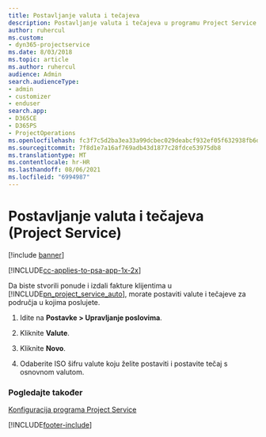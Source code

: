 ```yaml
---
title: Postavljanje valuta i tečajeva
description: Postavljanje valuta i tečajeva u programu Project Service
author: ruhercul
ms.custom:
- dyn365-projectservice
ms.date: 8/03/2018
ms.topic: article
ms.author: ruhercul
audience: Admin
search.audienceType:
- admin
- customizer
- enduser
search.app:
- D365CE
- D365PS
- ProjectOperations
ms.openlocfilehash: fc3f7c5d2ba3ea33a99dcbec029deabcf932ef05f632938fb6d804e7f5405d3d
ms.sourcegitcommit: 7f8d1e7a16af769adb43d1877c28fdce53975db8
ms.translationtype: MT
ms.contentlocale: hr-HR
ms.lasthandoff: 08/06/2021
ms.locfileid: "6994987"
---
```

# <a name="set-up-currencies-and-exchange-rates-project-service"></a>Postavljanje valuta i tečajeva (Project Service)

[!include [banner](../includes/psa-now-project-operations.md)]

[!INCLUDE[cc-applies-to-psa-app-1x-2x](../includes/cc-applies-to-psa-app-1x-2x.md)]

Da biste stvorili ponude i izdali fakture klijentima u [!INCLUDE[pn_project_service_auto](../includes/pn-project-service-auto.md)], morate postaviti valute i tečajeve za područja u kojima poslujete.  
  
1.  Idite na **Postavke > Upravljanje poslovima**.  
  
2.  Kliknite **Valute**.  
  
3.  Kliknite **Novo**.  
  
4.  Odaberite ISO šifru valute koju želite postaviti i postavite tečaj s osnovnom valutom.  
  
### <a name="see-also"></a>Pogledajte također  
 [Konfiguracija programa Project Service](../psa/configure.md)


[!INCLUDE[footer-include](../includes/footer-banner.md)]